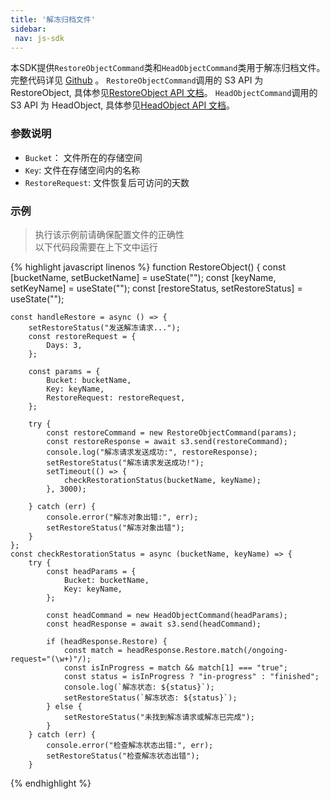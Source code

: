 ```yaml
---
title: '解冻归档文件'
sidebar:
 nav: js-sdk
---
```

本SDK提供`RestoreObjectCommand`类和`HeadObjectCommand`类用于解冻归档文件。完整代码详见 [Github](https://github.com/aws/aws-sdk-js-v3/tree/main/clients/client-s3/src/commands) 。
`RestoreObjectCommand`调用的 S3 API 为 RestoreObject, 具体参见[RestoreObject API 文档](https://docs.aws.amazon.com/AmazonS3/latest/API/API_RestoreObject.html)。
`HeadObjectCommand`调用的 S3 API 为 HeadObject, 具体参见[HeadObject API 文档](https://docs.aws.amazon.com/AmazonS3/latest/API/API_HeadObject.html)。



### 参数说明
- `Bucket`： 文件所在的存储空间
- `Key`: 文件在存储空间内的名称
- `RestoreRequest`: 文件恢复后可访问的天数



### 示例
> 执行该示例前请确保配置文件的正确性<br>以下代码段需要在上下文中运行

<div class="copyable" markdown="1">
{% highlight javascript linenos %}
function RestoreObject() {
    const [bucketName, setBucketName] = useState("");
    const [keyName, setKeyName] = useState("");
    const [restoreStatus, setRestoreStatus] = useState("");

    const handleRestore = async () => {
        setRestoreStatus("发送解冻请求...");
        const restoreRequest = {
            Days: 3,
        };

        const params = {
            Bucket: bucketName,
            Key: keyName,
            RestoreRequest: restoreRequest,
        };

        try {
            const restoreCommand = new RestoreObjectCommand(params);
            const restoreResponse = await s3.send(restoreCommand);
            console.log("解冻请求发送成功:", restoreResponse);
            setRestoreStatus("解冻请求发送成功!");
            setTimeout(() => {
                checkRestorationStatus(bucketName, keyName);
            }, 3000);

        } catch (err) {
            console.error("解冻对象出错:", err);
            setRestoreStatus("解冻对象出错");
        }
    };
    const checkRestorationStatus = async (bucketName, keyName) => {
        try {
            const headParams = {
                Bucket: bucketName,
                Key: keyName,
            };

            const headCommand = new HeadObjectCommand(headParams);
            const headResponse = await s3.send(headCommand);

            if (headResponse.Restore) {
                const match = headResponse.Restore.match(/ongoing-request="(\w+)"/);
                const isInProgress = match && match[1] === "true";
                const status = isInProgress ? "in-progress" : "finished";
                console.log(`解冻状态: ${status}`);
                setRestoreStatus(`解冻状态: ${status}`);
            } else {
                setRestoreStatus("未找到解冻请求或解冻已完成");
            }
        } catch (err) {
            console.error("检查解冻状态出错:", err);
            setRestoreStatus("检查解冻状态出错");
        }

{% endhighlight %}
</div>
